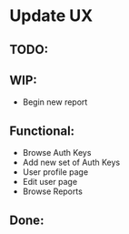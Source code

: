 # Update UX

## TODO:

## WIP:
- Begin new report

## Functional:
- Browse Auth Keys
- Add new set of Auth Keys
- User profile page
- Edit user page
- Browse Reports

## Done:
